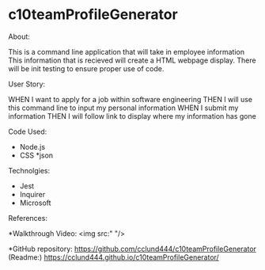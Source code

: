 # c10teamProfileGenerator

About:

This is a command line application that will take in employee information
This information that is recieved will create a HTML webpage display. There 
will be init testing to ensure proper use of code.  

User Story:

WHEN I want to apply for a job within software engineering
THEN I will use this command line to input my personal information
WHEN I submit my information
THEN I will follow link to display where my information has gone

Code Used:

* Node.js
* CSS
*json

Technolgies: 

- Jest
- Inquirer
- Microsoft 

References:

*Walkthrough Video:
<img src:" "/>

*GitHub repository: 
https://github.com/cclund444/c10teamProfileGenerator
    (Readme:)
https://cclund444.github.io/c10teamProfileGenerator/
